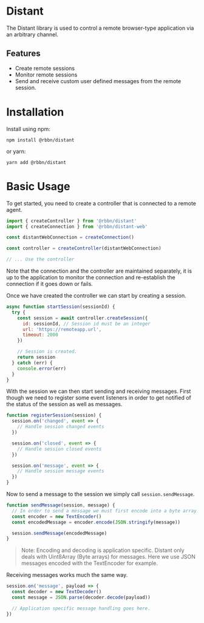 # Distant

The Distant library is used to control a remote browser-type application via an arbitrary channel.

## Features

- Create remote sessions
- Monitor remote sessions
- Send and receive custom user defined messages from the remote session.

# Installation

Install using npm:

```
npm install @rbbn/distant
```

or yarn:

```
yarn add @rbbn/distant
```

# Basic Usage

To get started, you need to create a controller that is connected to a remote agent.

```javascript
import { createController } from '@rbbn/distant'
import { createConnection } from '@rbbn/distant-web'

const distantWebConnection = createConnection()

const controller = createController(distantWebConnection)

// ... Use the controller
```

Note that the connection and the controller are maintained separately, it is up to the application to monitor the connection and re-establish the connection if it goes down or fails.

Once we have created the controller we can start by creating a session.

```javascript
async function startSession(sessionId) {
  try {
    const session = await controller.createSession({
      id: sessionId, // Session id must be an integer
      url: 'https://remoteapp.url',
      timeout: 2000
    })

    // Session is created.
    return session
  } catch (err) {
    console.error(err)
  }
}
```

With the session we can then start sending and receiving messages. First though we need to register some event listeners in order to get notified of the status of the session as well as messages.

```javascript
function registerSession(session) {
  session.on('changed', event => {
    // Handle session changed events
  })

  session.on('closed', event => {
    // Handle session closed events
  })

  session.on('message', event => {
    // Handle session message events
  })
}
```

Now to send a message to the session we simply call `session.sendMessage`.

```javascript
function sendMessage(session, message) {
  // In order to send a message we must first encode into a byte array.
  const encoder = new TextEncoder()
  const encodedMessage = encoder.encode(JSON.stringify(message))

  session.sendMessage(encodedMessage)
}
```

> Note: Encoding and decoding is application specific. Distant only deals with Uint8Array (Byte arrays) for messages. Here we use JSON messages encoded with the TextEncoder for example.

Receiving messages works much the same way.

```javascript
session.on('message', payload => {
  const decoder = new TextDecoder()
  const message = JSON.parse(decoder.decode(payload))

  // Application specific message handling goes here.
})
```
